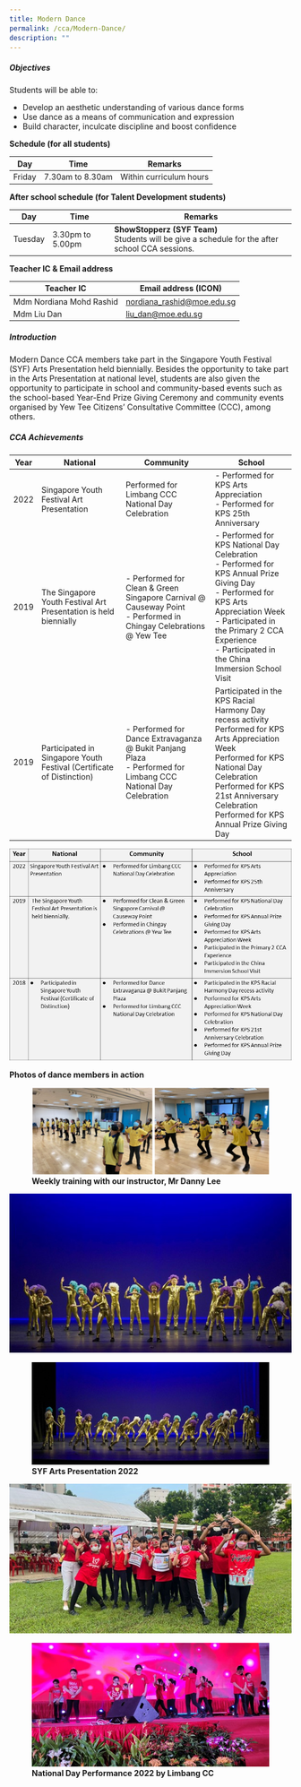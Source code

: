 ```yaml
---
title: Modern Dance
permalink: /cca/Modern-Dance/
description: ""
---
```

##### **Objectives**

  
Students will be able to:  
  

*   Develop an aesthetic understanding of various dance forms
*   Use dance as a means of communication and expression
*   Build character, inculcate discipline and boost confidence

  

**Schedule (for all students)**

| Day | Time | Remarks |
| --- | --- | --- |
| Friday | 7.30am to 8.30am | Within curriculum hours |

**After school schedule (for Talent Development students)**

| Day | Time | Remarks |
| --- | --- | --- |
| Tuesday | 3.30pm to 5.00pm | **ShowStopperz (SYF Team)** <br>Students will be give a schedule for the after school CCA sessions.  |

  

**Teacher IC & Email address**

  

| Teacher IC | Email address (ICON) |
| --- | --- |
| Mdm Nordiana Mohd Rashid | nordiana_rashid@moe.edu.sg |
| Mdm Liu Dan | liu_dan@moe.edu.sg |

  

##### **Introduction**

  

Modern Dance CCA members take part in the Singapore Youth Festival (SYF) Arts Presentation held biennially. Besides the opportunity to take part in the Arts Presentation at national level, students are also given the opportunity to participate in school and community-based events such as the school-based Year-End Prize Giving Ceremony and community events organised by Yew Tee Citizens’ Consultative Committee (CCC), among others.

##### **CCA Achievements**



| Year | National | Community | School |
| -------- | -------- | -------- | -------- |
| 2022     | Singapore Youth Festival Art Presentation     | Performed for Limbang CCC National Day Celebration     | - Performed for KPS Arts Appreciation <br> - Performed for KPS 25th Anniversary     |
| 2019     | The Singapore Youth Festival Art Presentation is held biennially     | - Performed for Clean & Green Singapore Carnival @ Causeway Point <br> - Performed in Chingay Celebrations @ Yew Tee    | - Performed for KPS National Day Celebration <br> - Performed for KPS Annual Prize Giving Day <br> - Performed for KPS Arts Appreciation Week <br> - Participated in the Primary 2 CCA Experience <br> - Participated in the China Immersion School Visit     |
| 2019     | Participated in Singapore Youth Festival (Certificate of Distinction)     | - Performed for Dance Extravaganza @ Bukit Panjang Plaza <br> - Performed for Limbang CCC National Day Celebration     | Participated in the KPS Racial Harmony Day recess activity <br> Performed for KPS Arts Appreciation Week <br> Performed for KPS National Day Celebration <br> Performed for KPS 21st Anniversary Celebration <br> Performed for KPS Annual Prize Giving Day     |


![](/images/Our%20Curriculum/Departments/CCA/Modern%20Dance/M1.jpg)
  

**Photos of dance members in action**


<figure>

<img src="/images/Our%20Curriculum/Departments/CCA/Modern%20Dance/M2.png">

<figcaption> <strong> Weekly training with our instructor, Mr Danny Lee </strong> </figcaption>

</figure>

![](/images/Our%20Curriculum/Departments/CCA/Modern%20Dance/M3.jpg)

<figure>

<img src="/images/Our%20Curriculum/Departments/CCA/Modern%20Dance/M4.jpg">

<figcaption> <strong> SYF Arts Presentation 2022 </strong> </figcaption>

</figure>

![](/images/Our%20Curriculum/Departments/CCA/Modern%20Dance/M5.jpg)

<figure>

<img src="/images/Our%20Curriculum/Departments/CCA/Modern%20Dance/M6.jpg">

<figcaption> <strong> National Day Performance 2022 by Limbang CC </strong> </figcaption>

</figure>